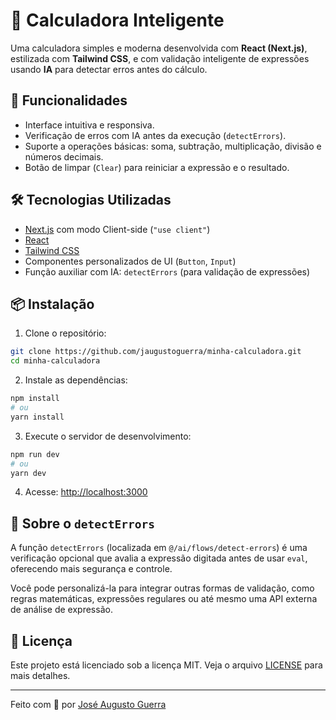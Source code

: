 # 🧮 Calculadora Inteligente

Uma calculadora simples e moderna desenvolvida com **React (Next.js)**, estilizada com **Tailwind CSS**, e com validação inteligente de expressões usando **IA** para detectar erros antes do cálculo.

## 🚀 Funcionalidades

- Interface intuitiva e responsiva.
- Verificação de erros com IA antes da execução (`detectErrors`).
- Suporte a operações básicas: soma, subtração, multiplicação, divisão e números decimais.
- Botão de limpar (`Clear`) para reiniciar a expressão e o resultado.

## 🛠️ Tecnologias Utilizadas

- [Next.js](https://nextjs.org/) com modo Client-side (`"use client"`)
- [React](https://reactjs.org/)
- [Tailwind CSS](https://tailwindcss.com/)
- Componentes personalizados de UI (`Button`, `Input`)
- Função auxiliar com IA: `detectErrors` (para validação de expressões)

## 📦 Instalação

1. Clone o repositório:

```bash
git clone https://github.com/jaugustoguerra/minha-calculadora.git
cd minha-calculadora
```

2. Instale as dependências:

```bash
npm install
# ou
yarn install
```

3. Execute o servidor de desenvolvimento:

```bash
npm run dev
# ou
yarn dev
```

4. Acesse: [http://localhost:3000](http://localhost:3000)

## 🧠 Sobre o `detectErrors`

A função `detectErrors` (localizada em `@/ai/flows/detect-errors`) é uma verificação opcional que avalia a expressão digitada antes de usar `eval`, oferecendo mais segurança e controle.

Você pode personalizá-la para integrar outras formas de validação, como regras matemáticas, expressões regulares ou até mesmo uma API externa de análise de expressão.


## 📄 Licença

Este projeto está licenciado sob a licença MIT. Veja o arquivo [LICENSE](LICENCE) para mais detalhes.

---

Feito com 💙 por [José Augusto Guerra](https://github.com/jaugustoguerra)
```
